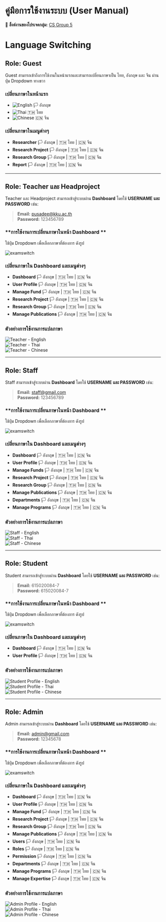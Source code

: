 # **คู่มือการใช้งานระบบ (User Manual)**

📌 **ลิ้งค์งานของโปรเจคกลุ่ม:** [CS Group 5](https://csgroup568.cpkkuhost.com/)

# **Language Switching**

## **Role: Guest**
Guest สามารถเข้าถึงการใช้งานในหน้าแรกและสามารถเปลี่ยนภาษาเป็น ไทย, อังกฤษ และ จีน ผ่านปุ่ม Dropdown ทางขวา

### **เปลี่ยนภาษาในหน้าแรก**
- ![English](../img_sprint3/switchlang-en.png) 🏳️ อังกฤษ
- ![Thai](../img_sprint3/switchlang-th.png) 🇹🇭 ไทย
- ![Chinese](../img_sprint3/switchlang-cn.png) 🇨🇳 จีน

### **เปลี่ยนภาษาในเมนูต่างๆ**
- **Researcher** 🏳️ อังกฤษ | 🇹🇭 ไทย | 🇨🇳 จีน
- **Research Project** 🏳️ อังกฤษ | 🇹🇭 ไทย | 🇨🇳 จีน
- **Research Group** 🏳️ อังกฤษ | 🇹🇭 ไทย | 🇨🇳 จีน
- **Report** 🏳️ อังกฤษ | 🇹🇭 ไทย | 🇨🇳 จีน

---

## **Role: Teacher และ Headproject**
Teacher และ Headproject สามารถเข้าสู่ระบบผ่าน **Dashboard** โดยใช้ **USERNAME และ PASSWORD** เช่น:
> **Email:** [pusadee@kku.ac.th](mailto:pusadee@kku.ac.th)  
> **Password:** 123456789

### **การใช้งานการเปลี่ยนภาษาในหน้า Dashboard **
ใช้ปุ่ม Dropdown เพื่อเลือกภาษาที่ต้องการ ดังรูป

![examswitch](../img_sprint3/switchlang-en.png)  
### **เปลี่ยนภาษาใน Dashboard และเมนูต่างๆ**
- **Dashboard** 🏳️ อังกฤษ | 🇹🇭 ไทย | 🇨🇳 จีน
- **User Profile** 🏳️ อังกฤษ | 🇹🇭 ไทย | 🇨🇳 จีน
- **Manage Fund** 🏳️ อังกฤษ | 🇹🇭 ไทย | 🇨🇳 จีน
- **Research Project** 🏳️ อังกฤษ | 🇹🇭 ไทย | 🇨🇳 จีน
- **Research Group** 🏳️ อังกฤษ | 🇹🇭 ไทย | 🇨🇳 จีน
- **Manage Publications** 🏳️ อังกฤษ | 🇹🇭 ไทย | 🇨🇳 จีน

### **ตัวอย่างการใช้งานการแปลภาษา**
![Teacher - English](../img_sprint3/teacher-en.png)  
![Teacher - Thai](../img_sprint3/teacher-th.png)  
![Teacher - Chinese](../img_sprint3/teacher-cn.png)

---

## **Role: Staff**
Staff สามารถเข้าสู่ระบบผ่าน **Dashboard** โดยใช้ **USERNAME และ PASSWORD** เช่น:
> **Email:** [staff@gmail.com](mailto:staff@gmail.com)  
> **Password:** 123456789

### **การใช้งานการเปลี่ยนภาษาในหน้า Dashboard **
ใช้ปุ่ม Dropdown เพื่อเลือกภาษาที่ต้องการ ดังรูป

![examswitch](../img_sprint3/switchlang-en.png)  

### **เปลี่ยนภาษาใน Dashboard และเมนูต่างๆ**
- **Dashboard** 🏳️ อังกฤษ | 🇹🇭 ไทย | 🇨🇳 จีน
- **User Profile** 🏳️ อังกฤษ | 🇹🇭 ไทย | 🇨🇳 จีน
- **Manage Funds** 🏳️ อังกฤษ | 🇹🇭 ไทย | 🇨🇳 จีน
- **Research Project** 🏳️ อังกฤษ | 🇹🇭 ไทย | 🇨🇳 จีน
- **Research Group** 🏳️ อังกฤษ | 🇹🇭 ไทย | 🇨🇳 จีน
- **Manage Publications** 🏳️ อังกฤษ | 🇹🇭 ไทย | 🇨🇳 จีน
- **Departments** 🏳️ อังกฤษ | 🇹🇭 ไทย | 🇨🇳 จีน
- **Manage Programs** 🏳️ อังกฤษ | 🇹🇭 ไทย | 🇨🇳 จีน

### **ตัวอย่างการใช้งานการแปลภาษา**
![Staff - English](../img_sprint3/staff-profile-en.png)  
![Staff - Thai](../img_sprint3/staff-profile-th.png)  
![Staff - Chinese](../img_sprint3/staff-profile-cn.png)

---

## **Role: Student**
Student สามารถเข้าสู่ระบบผ่าน **Dashboard** โดยใช้ **USERNAME และ PASSWORD** เช่น:
> **Email:** 615020084-7  
> **Password:** 615020084-7

### **การใช้งานการเปลี่ยนภาษาในหน้า Dashboard **
ใช้ปุ่ม Dropdown เพื่อเลือกภาษาที่ต้องการ ดังรูป

![examswitch](../img_sprint3/switchlang-en.png)  

### **เปลี่ยนภาษาใน Dashboard และเมนูต่างๆ**
- **Dashboard** 🏳️ อังกฤษ | 🇹🇭 ไทย | 🇨🇳 จีน
- **User Profile** 🏳️ อังกฤษ | 🇹🇭 ไทย | 🇨🇳 จีน

### **ตัวอย่างการใช้งานการแปลภาษา**
![Student Profile - English](../img_sprint3/student-profile-en.png)  
![Student Profile - Thai](../img_sprint3/student-profile-th.png)  
![Student Profile - Chinese](../img_sprint3/student-profile-cn.png)

---

## **Role: Admin**
Admin สามารถเข้าสู่ระบบผ่าน **Dashboard** โดยใช้ **USERNAME และ PASSWORD** เช่น:
> **Email:** [admin@gmail.com](mailto:admin@gmail.com)  
> **Password:** 12345678

### **การใช้งานการเปลี่ยนภาษาในหน้า Dashboard **
ใช้ปุ่ม Dropdown เพื่อเลือกภาษาที่ต้องการ ดังรูป

![examswitch](../img_sprint3/switchlang-en.png)  

### **เปลี่ยนภาษาใน Dashboard และเมนูต่างๆ**
- **Dashboard** 🏳️ อังกฤษ | 🇹🇭 ไทย | 🇨🇳 จีน
- **User Profile** 🏳️ อังกฤษ | 🇹🇭 ไทย | 🇨🇳 จีน
- **Manage Fund** 🏳️ อังกฤษ | 🇹🇭 ไทย | 🇨🇳 จีน
- **Research Project** 🏳️ อังกฤษ | 🇹🇭 ไทย | 🇨🇳 จีน
- **Research Group** 🏳️ อังกฤษ | 🇹🇭 ไทย | 🇨🇳 จีน
- **Manage Publications** 🏳️ อังกฤษ | 🇹🇭 ไทย | 🇨🇳 จีน
- **Users** 🏳️ อังกฤษ | 🇹🇭 ไทย | 🇨🇳 จีน
- **Roles** 🏳️ อังกฤษ | 🇹🇭 ไทย | 🇨🇳 จีน
- **Permission** 🏳️ อังกฤษ | 🇹🇭 ไทย | 🇨🇳 จีน
- **Departments** 🏳️ อังกฤษ | 🇹🇭 ไทย | 🇨🇳 จีน
- **Manage Programs** 🏳️ อังกฤษ | 🇹🇭 ไทย | 🇨🇳 จีน
- **Manage Expertise** 🏳️ อังกฤษ | 🇹🇭 ไทย | 🇨🇳 จีน

### **ตัวอย่างการใช้งานการแปลภาษา**
![Admin Profile - English](../img_sprint3/admin-profile-en.png)  
![Admin Profile - Thai](../img_sprint3/admin-profile-th.png)  
![Admin Profile - Chinese](../img_sprint3/admin-profile-cn.png)

